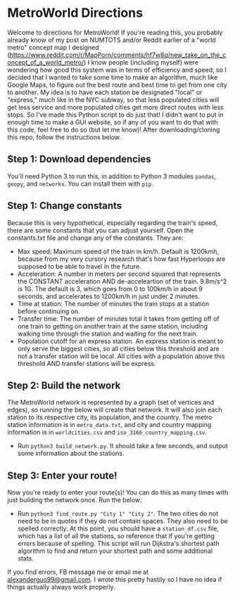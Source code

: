 # MetroWorld Directions

Welcome to directions for MetroWorld! If you're reading this, you probably already know of my post on NUMTOTS and/or Reddit earlier of a "world metro" concept map I designed (https://www.reddit.com/r/MapPorn/comments/hf7w8q/new_take_on_the_concept_of_a_world_metro/) I know people (including myself) were wondering how good this system was in terms of efficiency and speed, so I decided that I wanted to take some time to make an algorithm, much like Google Maps, to figure out the best route and best time to get from one city to another. My idea is to have each station be designated "local" or "express," much like in the NYC subway, so that less populated cities will get less service and more populated cities get more direct routes with less stops. So I've made this Python script to do just that! I didn't want to put in enough time to make a GUI website, so if any of you want to do that with this code, feel free to do so (but let me know)! After downloading/cloning this repo, follow the instructions below.

## Step 1: Download dependencies

You'll need Python 3 to run this, in addition to Python 3 modules `pandas`, `geopy`, and `networkx`. You can install them with `pip`.

## Step 1: Change constants

Because this is very hypothetical, especially regarding the train's speed, there are some constants that you can adjust yourself. Open the constants.txt file and change any of the constants. They are:

- Max speed: Maximum speed of the train in km/h. Default is 1200kmh, because from my very cursory research that's how fast Hyperloops are supposed to be able to travel in the future.
- Acceleration: A number in meters per second squared that represents the CONSTANT acceleration AND de-acceleartion of the train. 9.8m/s^2 is 1G. The default is 3, which goes from 0 to 100km/h in about 9 seconds, and accelerates to 1200km/h in just under 2 minutes.
- Time at station: The number of minutes the train stops at a station before continuing on.
- Transfer time: The number of minutes total it takes from getting off of one train to getting on another train at the same station, including walking time through the station and waiting for the next train.
- Population cutoff for an express station. An express station is meant to only serve the biggest cities, so all cities below this threshold and are not a transfer station will be local. All cities with a population above this threshold AND transfer stations will be express.

## Step 2: Build the network

The MetroWorld network is represented by a graph (set of vertices and edges), so running the below will create that network. It will also join each station to its respective city, its population, and the country. The metro station information is in `metro_data.txt`, and city and country mapping information is in `worldcities.csv` and `iso_3166_country_mapping.csv`.

- Run `python3 build_network.py`. It should take a few seconds, and output some information about the stations.

## Step 3: Enter your route!

Now you're ready to enter your route(s)! You can do this as many times with just building the network once. Run the below:

- Run `python3 find_route.py "City 1" "City 2"`. The two cities do not need to be in quotes if they do not contain spaces. They also need to be spelled correctly. At this point, you should have a `station_df.csv` file, which has a list of all the stations, so reference that if you're getting errors because of spelling. This script will run Dijkstra's shortest path algorithm to find and return your shortest path and some additional stats.


If you find errors, FB message me or email me at alexanderguo99@gmail.com. I wrote this pretty hastily so I have no idea if things actually always work properly. 
